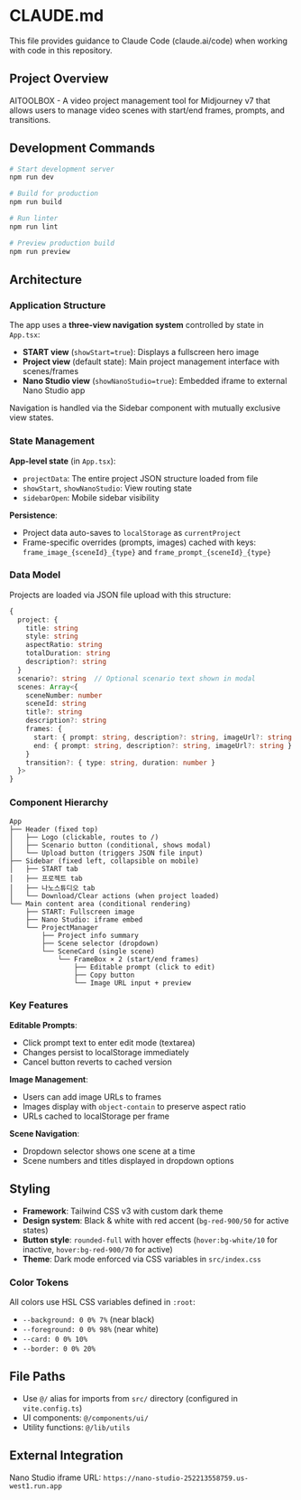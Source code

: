 # CLAUDE.md

This file provides guidance to Claude Code (claude.ai/code) when working with code in this repository.

## Project Overview

AITOOLBOX - A video project management tool for Midjourney v7 that allows users to manage video scenes with start/end frames, prompts, and transitions.

## Development Commands

```bash
# Start development server
npm run dev

# Build for production
npm run build

# Run linter
npm run lint

# Preview production build
npm run preview
```

## Architecture

### Application Structure

The app uses a **three-view navigation system** controlled by state in `App.tsx`:
- **START view** (`showStart=true`): Displays a fullscreen hero image
- **Project view** (default state): Main project management interface with scenes/frames
- **Nano Studio view** (`showNanoStudio=true`): Embedded iframe to external Nano Studio app

Navigation is handled via the Sidebar component with mutually exclusive view states.

### State Management

**App-level state** (in `App.tsx`):
- `projectData`: The entire project JSON structure loaded from file
- `showStart`, `showNanoStudio`: View routing state
- `sidebarOpen`: Mobile sidebar visibility

**Persistence**:
- Project data auto-saves to `localStorage` as `currentProject`
- Frame-specific overrides (prompts, images) cached with keys: `frame_image_{sceneId}_{type}` and `frame_prompt_{sceneId}_{type}`

### Data Model

Projects are loaded via JSON file upload with this structure:

```typescript
{
  project: {
    title: string
    style: string
    aspectRatio: string
    totalDuration: string
    description?: string
  }
  scenario?: string  // Optional scenario text shown in modal
  scenes: Array<{
    sceneNumber: number
    sceneId: string
    title?: string
    description?: string
    frames: {
      start: { prompt: string, description?: string, imageUrl?: string }
      end: { prompt: string, description?: string, imageUrl?: string }
    }
    transition?: { type: string, duration: number }
  }>
}
```

### Component Hierarchy

```
App
├── Header (fixed top)
│   ├── Logo (clickable, routes to /)
│   ├── Scenario button (conditional, shows modal)
│   └── Upload button (triggers JSON file input)
├── Sidebar (fixed left, collapsible on mobile)
│   ├── START tab
│   ├── 프로젝트 tab
│   ├── 나노스튜디오 tab
│   └── Download/Clear actions (when project loaded)
└── Main content area (conditional rendering)
    ├── START: Fullscreen image
    ├── Nano Studio: iframe embed
    └── ProjectManager
        ├── Project info summary
        ├── Scene selector (dropdown)
        └── SceneCard (single scene)
            └── FrameBox × 2 (start/end frames)
                ├── Editable prompt (click to edit)
                ├── Copy button
                └── Image URL input + preview
```

### Key Features

**Editable Prompts**:
- Click prompt text to enter edit mode (textarea)
- Changes persist to localStorage immediately
- Cancel button reverts to cached version

**Image Management**:
- Users can add image URLs to frames
- Images display with `object-contain` to preserve aspect ratio
- URLs cached to localStorage per frame

**Scene Navigation**:
- Dropdown selector shows one scene at a time
- Scene numbers and titles displayed in dropdown options

## Styling

- **Framework**: Tailwind CSS v3 with custom dark theme
- **Design system**: Black & white with red accent (`bg-red-900/50` for active states)
- **Button style**: `rounded-full` with hover effects (`hover:bg-white/10` for inactive, `hover:bg-red-900/70` for active)
- **Theme**: Dark mode enforced via CSS variables in `src/index.css`

### Color Tokens

All colors use HSL CSS variables defined in `:root`:
- `--background: 0 0% 7%` (near black)
- `--foreground: 0 0% 98%` (near white)
- `--card: 0 0% 10%`
- `--border: 0 0% 20%`

## File Paths

- Use `@/` alias for imports from `src/` directory (configured in `vite.config.ts`)
- UI components: `@/components/ui/`
- Utility functions: `@/lib/utils`

## External Integration

Nano Studio iframe URL: `https://nano-studio-252213558759.us-west1.run.app`